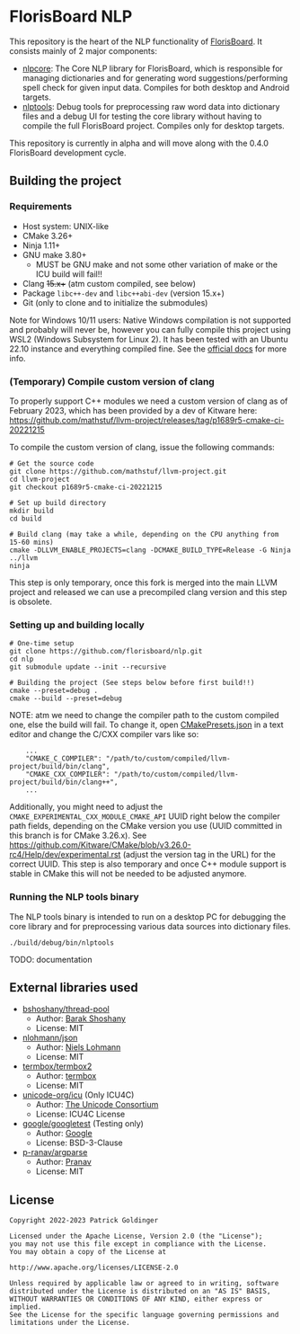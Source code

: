 # FlorisBoard NLP

This repository is the heart of the NLP functionality of [FlorisBoard](https://github.com/florisboard/florisboard). It
consists mainly of 2 major components:

- [nlpcore](nlpcore): The Core NLP library for FlorisBoard, which is responsible for managing dictionaries and for
  generating word suggestions/performing spell check for given input data. Compiles for both desktop and Android
  targets.
- [nlptools](nlptools): Debug tools for preprocessing raw word data into dictionary files and a debug UI for testing the
  core library without having to compile the full FlorisBoard project. Compiles only for desktop targets.

This repository is currently in alpha and will move along with the 0.4.0 FlorisBoard development cycle.

## Building the project

### Requirements

- Host system: UNIX-like
- CMake 3.26+
- Ninja 1.11+
- GNU make 3.80+
    - MUST be GNU make and not some other variation of make or the ICU build will fail!!
- Clang ~~15.x+~~ (atm custom compiled, see below)
- Package `libc++-dev` and `libc++abi-dev` (version 15.x+)
- Git (only to clone and to initialize the submodules)

Note for Windows 10/11 users: Native Windows compilation is not supported and probably will never be, however you can
fully compile this project using WSL2 (Windows Subsystem for Linux 2). It has been tested with an Ubuntu 22.10 instance
and everything compiled fine. See the [official docs](https://learn.microsoft.com/en-us/windows/wsl/) for more info.

### (Temporary) Compile custom version of clang

To properly support C++ modules we need a custom version of clang as of February 2023, which has been provided by a dev
of Kitware here: https://github.com/mathstuf/llvm-project/releases/tag/p1689r5-cmake-ci-20221215

To compile the custom version of clang, issue the following commands:

```shell
# Get the source code
git clone https://github.com/mathstuf/llvm-project.git
cd llvm-project
git checkout p1689r5-cmake-ci-20221215

# Set up build directory
mkdir build
cd build

# Build clang (may take a while, depending on the CPU anything from 15-60 mins)
cmake -DLLVM_ENABLE_PROJECTS=clang -DCMAKE_BUILD_TYPE=Release -G Ninja ../llvm
ninja
```

This step is only temporary, once this fork is merged into the main LLVM project and released we can use a precompiled
clang version and this step is obsolete.

### Setting up and building locally

```shell
# One-time setup
git clone https://github.com/florisboard/nlp.git
cd nlp
git submodule update --init --recursive

# Building the project (See steps below before first build!!)
cmake --preset=debug .
cmake --build --preset=debug
```

NOTE: atm we need to change the compiler path to the custom compiled one, else the build will fail. To change it, open
[CMakePresets.json](CMakePresets.json) in a text editor and change the C/CXX compiler vars like so:

```
    ...
    "CMAKE_C_COMPILER": "/path/to/custom/compiled/llvm-project/build/bin/clang",
    "CMAKE_CXX_COMPILER": "/path/to/custom/compiled/llvm-project/build/bin/clang++",
    ...
```

Additionally, you might need to adjust the `CMAKE_EXPERIMENTAL_CXX_MODULE_CMAKE_API` UUID right below the compiler path
fields, depending on the CMake version you use (UUID committed in this branch is for CMake 3.26.x). See
https://github.com/Kitware/CMake/blob/v3.26.0-rc4/Help/dev/experimental.rst (adjust the version tag in the URL) for the
correct UUID. This step is also temporary and once C++ module support is stable in CMake this will not be needed to be
adjusted anymore.

### Running the NLP tools binary

The NLP tools binary is intended to run on a desktop PC for debugging the core library and for preprocessing various
data sources into dictionary files.

```shell
./build/debug/bin/nlptools
```

TODO: documentation

## External libraries used

- [bshoshany/thread-pool](https://github.com/bshoshany/thread-pool)
    - Author: [Barak Shoshany](https://github.com/bshoshany)
    - License: MIT
- [nlohmann/json](https://github.com/nlohmann/json)
    - Author: [Niels Lohmann](https://github.com/nlohmann)
    - License: MIT
- [termbox/termbox2](https://github.com/termbox/termbox2)
    - Author: [termbox](https://github.com/termbox)
    - License: MIT
- [unicode-org/icu](https://github.com/unicode-org/icu) (Only ICU4C)
    - Author: [The Unicode Consortium](https://github.com/unicode-org)
    - License: ICU4C License
- [google/googletest](https://github.com/google/googletest) (Testing only)
    - Author: [Google](https://github.com/google)
    - License: BSD-3-Clause
- [p-ranav/argparse](https://github.com/p-ranav/argparse)
    - Author: [Pranav](https://github.com/p-ranav)
    - License: MIT

## License

```
Copyright 2022-2023 Patrick Goldinger

Licensed under the Apache License, Version 2.0 (the "License");
you may not use this file except in compliance with the License.
You may obtain a copy of the License at

http://www.apache.org/licenses/LICENSE-2.0

Unless required by applicable law or agreed to in writing, software
distributed under the License is distributed on an "AS IS" BASIS,
WITHOUT WARRANTIES OR CONDITIONS OF ANY KIND, either express or implied.
See the License for the specific language governing permissions and
limitations under the License.
```
